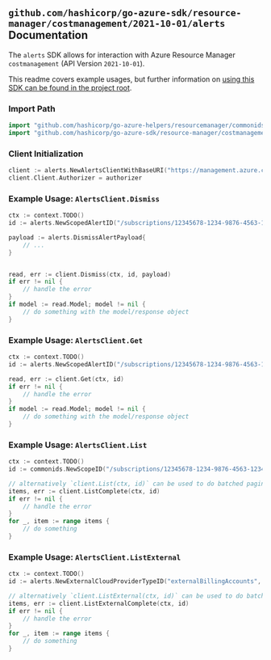 
## `github.com/hashicorp/go-azure-sdk/resource-manager/costmanagement/2021-10-01/alerts` Documentation

The `alerts` SDK allows for interaction with Azure Resource Manager `costmanagement` (API Version `2021-10-01`).

This readme covers example usages, but further information on [using this SDK can be found in the project root](https://github.com/hashicorp/go-azure-sdk/tree/main/docs).

### Import Path

```go
import "github.com/hashicorp/go-azure-helpers/resourcemanager/commonids"
import "github.com/hashicorp/go-azure-sdk/resource-manager/costmanagement/2021-10-01/alerts"
```


### Client Initialization

```go
client := alerts.NewAlertsClientWithBaseURI("https://management.azure.com")
client.Client.Authorizer = authorizer
```


### Example Usage: `AlertsClient.Dismiss`

```go
ctx := context.TODO()
id := alerts.NewScopedAlertID("/subscriptions/12345678-1234-9876-4563-123456789012/resourceGroups/some-resource-group", "alertIdValue")

payload := alerts.DismissAlertPayload{
	// ...
}


read, err := client.Dismiss(ctx, id, payload)
if err != nil {
	// handle the error
}
if model := read.Model; model != nil {
	// do something with the model/response object
}
```


### Example Usage: `AlertsClient.Get`

```go
ctx := context.TODO()
id := alerts.NewScopedAlertID("/subscriptions/12345678-1234-9876-4563-123456789012/resourceGroups/some-resource-group", "alertIdValue")

read, err := client.Get(ctx, id)
if err != nil {
	// handle the error
}
if model := read.Model; model != nil {
	// do something with the model/response object
}
```


### Example Usage: `AlertsClient.List`

```go
ctx := context.TODO()
id := commonids.NewScopeID("/subscriptions/12345678-1234-9876-4563-123456789012/resourceGroups/some-resource-group")

// alternatively `client.List(ctx, id)` can be used to do batched pagination
items, err := client.ListComplete(ctx, id)
if err != nil {
	// handle the error
}
for _, item := range items {
	// do something
}
```


### Example Usage: `AlertsClient.ListExternal`

```go
ctx := context.TODO()
id := alerts.NewExternalCloudProviderTypeID("externalBillingAccounts", "externalCloudProviderIdValue")

// alternatively `client.ListExternal(ctx, id)` can be used to do batched pagination
items, err := client.ListExternalComplete(ctx, id)
if err != nil {
	// handle the error
}
for _, item := range items {
	// do something
}
```
